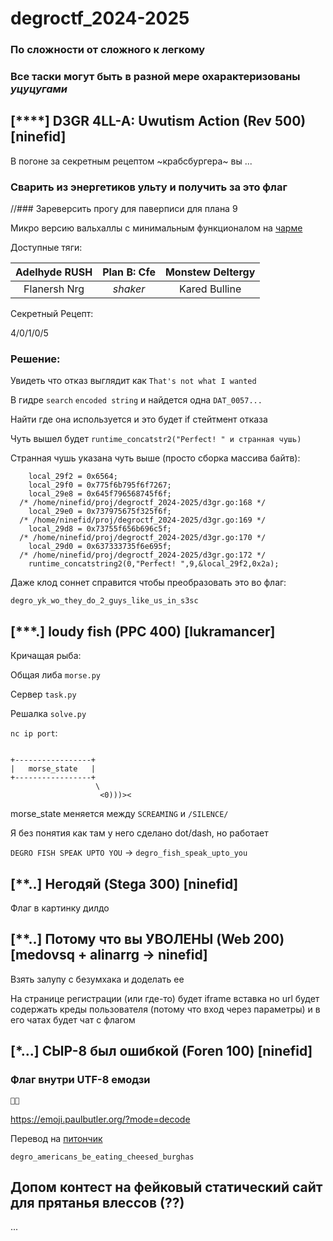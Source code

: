 # degroctf_2024-2025

### По сложности от сложного к легкому

### Все таски могут быть в разной мере охарактеризованы *уцуцугами*

## [****] D3GR 4LL-A: Uwutism Action (Rev 500) [ninefid]

В погоне за секретным рецептом ~крабсбургера~ вы ...

### Сварить из энергетиков ульту и получить за это флаг
//### Зареверсить прогу для паверписи для плана 9

Микро версию вальхаллы с минимальным функционалом на [чарме](https://github.com/charmbracelet/bubbletea)

Доступные тяги:

|Adelhyde RUSH|Plan B: Cfe|Monstew Deltergy|
|:-----------:|:---------:|:--------------:|
|Flanersh Nrg |*shaker*   |Kared Bulline   |

Секретный Рецепт:

4/0/1/0/5

### Решение:

Увидеть что отказ выглядит как `That's not what I wanted`

В гидре `search` `encoded string` и найдется одна `DAT_0057...`

Найти где она используется и это будет if стейтмент отказа

Чуть вышел будет `runtime_concatstr2("Perfect! " и странная чушь)`

Странная чушь указана чуть выше (просто сборка массива байтв):

```
    local_29f2 = 0x6564;
    local_29f0 = 0x775f6b795f6f7267;
    local_29e8 = 0x645f796568745f6f;
  /* /home/ninefid/proj/degroctf_2024-2025/d3gr.go:168 */
    local_29e0 = 0x737975675f325f6f;
  /* /home/ninefid/proj/degroctf_2024-2025/d3gr.go:169 */
    local_29d8 = 0x73755f656b696c5f;
  /* /home/ninefid/proj/degroctf_2024-2025/d3gr.go:170 */
    local_29d0 = 0x637333735f6e695f;
  /* /home/ninefid/proj/degroctf_2024-2025/d3gr.go:172 */
    runtime_concatstring2(0,"Perfect! ",9,&local_29f2,0x2a);
```

Даже клод соннет справится чтобы преобразовать это во флаг:

`degro_yk_wo_they_do_2_guys_like_us_in_s3sc`

## [***.] loudy fish (PPC 400) [lukramancer]

Кричащая рыба:

Общая либа `morse.py`

Сервер `task.py`

Решалка `solve.py`

`nc ip port`:

```

+-----------------+        
|   morse_state   |        
+-----------------+        
                   \       
                    <0)))><
```

morse_state меняется между `SCREAMING` и `/SILENCE/`

Я без понятия как там у него сделано dot/dash, но работает

`DEGRO FISH SPEAK UPTO YOU` -> `degro_fish_speak_upto_you`

## [**..] Негодяй (Stega 300) [ninefid]

Флаг в картинку дилдо

## [**..] Потому что вы УВОЛЕНЫ (Web 200) [medovsq + alinarrg -> ninefid]

Взять залупу с безумхака и доделать ее

На странице регистрации (или где-то) будет iframe вставка но url будет содержать креды пользователя (потому что вход через параметры) и в его чатах будет чат с флагом

## [*...] СЫР-8 был ошибкой (Foren 100) [ninefid]

### Флаг внутри UTF-8 емодзи

`🧀🍔󠅔󠅕󠅗󠅢󠅟󠅏󠅑󠅝󠅕󠅢󠅙󠅓󠅑󠅞󠅣󠅏󠅒󠅕󠅏󠅕󠅑󠅤󠅙󠅞󠅗󠅏󠅓󠅘󠅕󠅕󠅣󠅕󠅔󠅏󠅒󠅥󠅢󠅗󠅘󠅑󠅣`

https://emoji.paulbutler.org/?mode=decode

Перевод на [питончик](syr_sosal.py)

`degro_americans_be_eating_cheesed_burghas`

## Допом контест на фейковый статический сайт для прятанья влессов (??)

...

